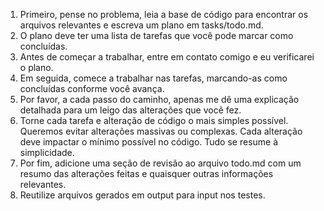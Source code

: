 1. Primeiro, pense no problema, leia a base de código para encontrar os arquivos relevantes e escreva um plano em tasks/todo.md.
2. O plano deve ter uma lista de tarefas que você pode marcar como concluídas.
3. Antes de começar a trabalhar, entre em contato comigo e eu verificarei o plano.
4. Em seguida, comece a trabalhar nas tarefas, marcando-as como concluídas conforme você avança.
5. Por favor, a cada passo do caminho, apenas me dê uma explicação detalhada para um leigo das alterações que você fez.
6. Torne cada tarefa e alteração de código o mais simples possível. Queremos evitar alterações massivas ou complexas. Cada alteração deve impactar o mínimo possível no código. Tudo se resume à simplicidade.
7. Por fim, adicione uma seção de revisão ao arquivo todo.md com um resumo das alterações feitas e quaisquer outras informações relevantes.
8. Reutilize arquivos gerados em output para input nos testes.

